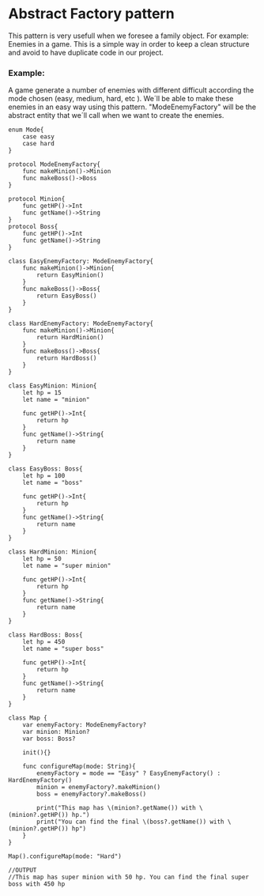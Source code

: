 # Abstract Factory pattern

This pattern is very usefull when we foresee a family object. For example: Enemies in a game. This is a simple way in order to keep a clean structure and avoid to have duplicate code in our project.

### Example: 

A game generate a number of enemies with different difficult according the mode chosen (easy, medium, hard, etc ). We´ll be able to make these enemies in an easy way using this pattern. "ModeEnemyFactory" will be the abstract entity that we´ll call when we want to create the enemies. 
~~~~
enum Mode{
    case easy
    case hard
}

protocol ModeEnemyFactory{
    func makeMinion()->Minion
    func makeBoss()->Boss
}

protocol Minion{
    func getHP()->Int
    func getName()->String
}
protocol Boss{
    func getHP()->Int
    func getName()->String
}

class EasyEnemyFactory: ModeEnemyFactory{
    func makeMinion()->Minion{
        return EasyMinion()
    }
    func makeBoss()->Boss{
        return EasyBoss()
    }
}

class HardEnemyFactory: ModeEnemyFactory{
    func makeMinion()->Minion{
        return HardMinion()
    }
    func makeBoss()->Boss{
        return HardBoss()
    }
}

class EasyMinion: Minion{
    let hp = 15
    let name = "minion"
    
    func getHP()->Int{
        return hp
    }
    func getName()->String{
        return name
    }
}

class EasyBoss: Boss{
    let hp = 100
    let name = "boss"
    
    func getHP()->Int{
        return hp
    }
    func getName()->String{
        return name
    }
}

class HardMinion: Minion{
    let hp = 50
    let name = "super minion"
    
    func getHP()->Int{
        return hp
    }
    func getName()->String{
        return name
    }
}

class HardBoss: Boss{
    let hp = 450
    let name = "super boss"
    
    func getHP()->Int{
        return hp
    }
    func getName()->String{
        return name
    }
}

class Map {
    var enemyFactory: ModeEnemyFactory?
    var minion: Minion?
    var boss: Boss?
    
    init(){}
    
    func configureMap(mode: String){
        enemyFactory = mode == "Easy" ? EasyEnemyFactory() : HardEnemyFactory()
        minion = enemyFactory?.makeMinion()
        boss = enemyFactory?.makeBoss()
        
        print("This map has \(minion?.getName()) with \(minion?.getHP()) hp.")
        print("You can find the final \(boss?.getName()) with \(minion?.getHP()) hp")
    }
}

Map().configureMap(mode: "Hard")

//OUTPUT
//This map has super minion with 50 hp. You can find the final super boss with 450 hp
~~~~
